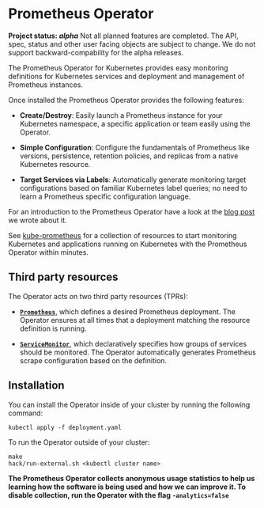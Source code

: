 # Prometheus Operator

**Project status: *alpha*** Not all planned features are completed. The API, spec, status 
and other user facing objects are subject to change. We do not support backward-compability 
for the alpha releases.

The Prometheus Operator for Kubernetes provides easy monitoring definitions for Kubernetes
services and deployment and management of Prometheus instances.

Once installed the Prometheus Operator provides the following features:

* **Create/Destroy**: Easily launch a Prometheus instance for your Kubernetes namespace,
  a specific application or team easily using the Operator.

* **Simple Configuration**: Configure the fundamentals of Prometheus like versions, persistence, 
  retention policies, and replicas from a native Kubernetes resource.

* **Target Services via Labels**: Automatically generate monitoring target configurations based
  on familiar Kubernetes label queries; no need to learn a Prometheus specific configuration language.

For an introduction to the Prometheus Operator have a look at the [blog
post](https://coreos.com/blog/the-prometheus-operator.html) we wrote about it.

See [kube-prometheus](https://github.com/coreos/kube-prometheus) for a
collection of resources to start monitoring Kubernetes and applications running
on Kubernetes with the Prometheus Operator within minutes.


## Third party resources

The Operator acts on two third party resources (TPRs):

* **[`Prometheus`](./Documentation/prometheus.md)**, which defines a desired Prometheus deployment.
  The Operator ensures at all times that a deployment matching the resource definition is running.

* **[`ServiceMonitor`](./Documentation/service-monitor.md)**, which declaratively specifies how groups
  of services should be monitored. The Operator automatically generates Prometheus scrape configuration
  based on the definition.


## Installation

You can install the Operator inside of your cluster by running the following command:

```
kubectl apply -f deployment.yaml
```

To run the Operator outside of your cluster:

```
make
hack/run-external.sh <kubectl cluster name>
```

**The Prometheus Operator collects anonymous usage statistics to help us learning how the software is being used and how we can improve it. To disable collection, run the Operator with the flag `-analytics=false`**
